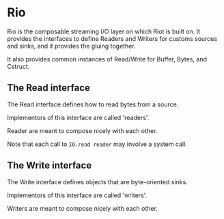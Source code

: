 # Rio

Rio is the composable streaming I/O layer on which Riot is built on. It
provides the interfaces to define Readers and Writers for customs sources and
sinks, and it provides the gluing together.

It also provides common instances of Read/Write for Buffer, Bytes, and
Cstruct.

## The Read interface

The Read interface defines how to read bytes from a source. 

Implementors of this interface are called 'readers'.

Reader are meant to compose nicely with each other.

Note that each call to `IO.read reader` may involve a system call.

## The Write interface

The Write interface defines objects that are byte-oriented sinks.

Implementors of this interface are called 'writers'.

Writers are meant to compose nicely with each other.
